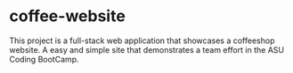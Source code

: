 # coffee-website
This project is a full-stack web application that showcases a coffeeshop website. A easy and simple site that demonstrates a team effort in the ASU Coding BootCamp. 
